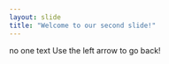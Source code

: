 ```yaml
---
layout: slide
title: "Welcome to our second slide!"
---
```

no one text
Use the left arrow to go back!
